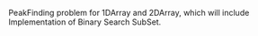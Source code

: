 
PeakFinding problem for 1DArray and 2DArray, which will include Implementation of Binary Search SubSet.
